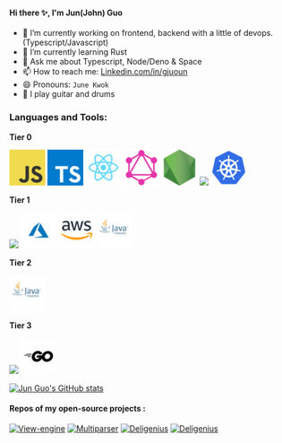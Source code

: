 #### Hi there ✨, I'm Jun(John) Guo

- 🔭 I’m currently working on frontend, backend with a little of devops. (Typescript/Javascript)
- 🌱 I’m currently learning Rust
- 💬 Ask me about Typescript, Node/Deno & Space
- 📫 How to reach me: [Linkedin.com/in/gjuoun](Linkedin.com/in/gjuoun)
- 😄 Pronouns: `June Kwok`
- 🎵 I play guitar and drums

### Languages and Tools:

**Tier 0**

<code><img height="64" src="https://raw.githubusercontent.com/github/explore/80688e429a7d4ef2fca1e82350fe8e3517d3494d/topics/javascript/javascript.png"></code>
<code><img height="64" src="https://raw.githubusercontent.com/github/explore/80688e429a7d4ef2fca1e82350fe8e3517d3494d/topics/typescript/typescript.png"></code>
<code><img height="64" src="https://raw.githubusercontent.com/github/explore/80688e429a7d4ef2fca1e82350fe8e3517d3494d/topics/react/react.png"></code>
<code><img height="64" src="https://raw.githubusercontent.com/github/explore/5c058a388828bb5fde0bcafd4bc867b5bb3f26f3/topics/graphql/graphql.png"></code>
<code><img height="64" src="https://raw.githubusercontent.com/github/explore/80688e429a7d4ef2fca1e82350fe8e3517d3494d/topics/nodejs/nodejs.png"></code>
<code><img height="64" src="https://github.com/denoland/deno/raw/main/docs/images/deno3.png"></code>
<code><img height="64" src="https://raw.githubusercontent.com/github/explore/80688e429a7d4ef2fca1e82350fe8e3517d3494d/topics/kubernetes/kubernetes.png"></code>

**Tier 1**

<code><img height="64" src="https://raw.githubusercontent.com/shinokada/shinokada/master/assets/python.png"></code>
<code><img height="64" src="https://raw.githubusercontent.com/github/explore/80688e429a7d4ef2fca1e82350fe8e3517d3494d/topics/azure/azure.png"></code>
<code><img height="64" src="https://raw.githubusercontent.com/github/explore/fbceb94436312b6dacde68d122a5b9c7d11f9524/topics/aws/aws.png"></code>
<code><img height="64" src="https://raw.githubusercontent.com/github/explore/80688e429a7d4ef2fca1e82350fe8e3517d3494d/topics/java/java.png"></code>

**Tier 2**

<code><img height="64" src="https://raw.githubusercontent.com/github/explore/80688e429a7d4ef2fca1e82350fe8e3517d3494d/topics/java/java.png"></code>

**Tier 3**

<code><img height="64" src="https://raw.githubusercontent.com/shinokada/shinokada/master/assets/rust.png"></code>
<code><img height="64" src="https://raw.githubusercontent.com/github/explore/80688e429a7d4ef2fca1e82350fe8e3517d3494d/topics/go/go.png"></code>

[![Jun Guo's GitHub stats](https://github-readme-stats.vercel.app/api?username=gjuoun&count_private=true&show_icons=true)](https://github.com/anuraghazra/github-readme-stats)

#### Repos of my open-source projects :

[![View-engine](https://github-readme-stats.vercel.app/api/pin/?username=deligenius&repo=view-engine)](https://github.com/deligenius/view-engine)
[![Multiparser](https://github-readme-stats.vercel.app/api/pin/?username=deligenius&repo=multiparser)](https://github.com/deligenius/multiparser)
[![Deligenius](https://github-readme-stats.vercel.app/api/pin/?username=deligenius&repo=deligenius)](https://github.com/deligenius/deligenius)
[![Deligenius](https://github-readme-stats.vercel.app/api/pin/?username=deligenius&repo=bodyparser)](https://github.com/deligenius/bodyparser)
